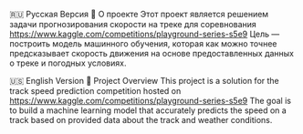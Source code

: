 🇷🇺 Русская Версия
📖 О проекте
Этот проект является решением задачи прогнозирования скорости на треке для соревнования https://www.kaggle.com/competitions/playground-series-s5e9
Цель — построить модель машинного обучения, которая как можно точнее предсказывает скорость движения на основе предоставленных данных о треке и погодных условиях.

🇺🇸 English Version
📖 Project Overview
This project is a solution for the track speed prediction competition hosted on https://www.kaggle.com/competitions/playground-series-s5e9
The goal is to build a machine learning model that accurately predicts the speed on a track based on provided data about the track and weather conditions.